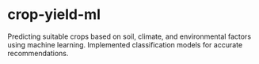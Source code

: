 # crop-yield-ml
Predicting suitable crops based on soil, climate, and environmental factors using machine learning. Implemented classification models for accurate recommendations.

